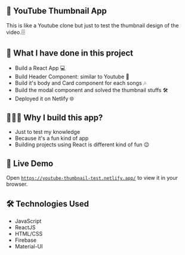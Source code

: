 ## 💬 YouTube Thumbnail App 

This is like a Youtube clone but just to test the thumbnail design of the video.🗄

## 📝 What I have done in this project

- Build a React App 💻
- Build Header Component: similar to Youtube 👾
- Build it's body and Card component for each songs 🎶
- Build the modal component and solved the thumbnail stuffs 🛠
- Deployed it on Netlify 🌐

## 🤷🏻‍♀️ Why I build this app?

- Just to test my knowledge
- Because it's a fun kind of app
- Building projects using React is different kind of fun 😉

## 🚀 Live Demo

Open [`https://youtube-thumbnail-test.netlify.app/`](https://youtube-thumbnail-test.netlify.app/) to view it in your browser.

## 🛠 Technologies Used 

- JavaScript
- ReactJS
- HTML/CSS
- Firebase
- Material-UI
